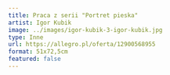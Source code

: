 ```yaml
---
title: Praca z serii "Portret pieska"
artist: Igor Kubik
image: ../images/igor-kubik-3-igor-kubik.jpg
type: Inne
url: https://allegro.pl/oferta/12900568955
format: 51x72,5cm
featured: false
---
```

